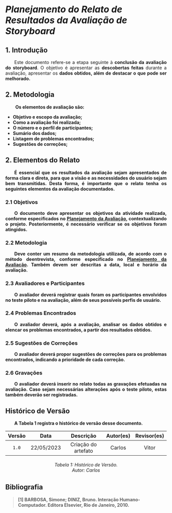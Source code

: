 # ***Planejamento do Relato de Resultados da Avaliação de Storyboard***

## **1. Introdução**
<p align="justify">
&emsp;&emsp;Este documento refere-se a etapa seguinte à <b>conclusão da avaliação do storyboard</b>. O objetivo é apresentar as <b>descobertas feitas</b> durante a avaliação, apresentar os <b>dados obtidos<b>, além de destacar o que pode ser <b>melhorado</b>.
</p>

## **2. Metodologia**
<p align="justify">
&emsp;&emsp; Os elementos de avaliação são: 
</p>
<ul>
<li> Objetivo e escopo da avaliação;</li>
<li> Como a avaliação foi realizada;</li>
<li> O número e o perfil de participantes;</li>
<li> Sumário dos dados;</li>
<li> Listagem de problemas encontrados;</li>
<li> Sugestões de correções;</li>
</ul>

## **2. Elementos do Relato**
<p align="justify">
&emsp;&emsp;É essencial que os resultados da avaliação sejam apresentados de forma <b>clara e direta</b>, para que a visão e as necessidades do usuário sejam bem transmitidas. Desta forma, é importante que o relato tenha os seguintes elementos da avaliação documentados.
</p>

### **2.1 Objetivos**
<p align="justify">
&emsp;&emsp;O documento deve apresentar os objetivos da atividade realizada, conforme especificados no <a href='https://interacao-humano-computador.github.io/2023.1-Agiel/desenvolvimento/storyboard/planejamento_avaliacao_storyboard/#31-d-determinar-os-objetivos'>Planejamento da Avaliação</a>, contextualizando o projeto. Posteriormente, é necessário verificar se os objetivos foram atingidos.
</p>

### **2.2 Metodologia**
<p align="justify">
&emsp;&emsp;Deve conter um resumo da metodologia utilizada, de acordo com o método deentrevista, conforme especificado no <a href='https://interacao-humano-computador.github.io/2023.1-Agiel/desenvolvimento/storyboard/planejamento_avaliacao_storyboard/#33-c-escolher-choose-os-metodos-de-avaliacao'>Planejamento da Avaliação</a>. Também devem ser descritas a <b>data</b>, <b>local</b> e <b>horário da avaliação</b>.
</p>

### **2.3 Avaliadores e Participantes**
<p align="justify">
&emsp;&emsp;O avaliador deverá registrar quais foram os <b>participantes envolvidos</b> no teste piloto e na avaliação, além de seus possíveis perfis de usuário.
</p>

### **2.4 Problemas Encontrados**
<p align="justify">
&emsp;&emsp;O avaliador deverá, após a avaliação, analisar os dados obtidos e elencar os <b>problemas encontrados</b>, a partir dos resultados obtidos.
</p>

### **2.5 Sugestões de Correções**
<p align="justify">
&emsp;&emsp;O avaliador deverá propor <b>sugestões de correções</b> para os problemas encontrados, indicando a prioridade de cada correção.
</p>

### **2.6 Gravações**
<p align="justify">
&emsp;&emsp;O avaliador deverá inserir no relato todas as gravações efetuadas na avaliação. Caso sejam necessárias alterações após o teste piloto, estas também deverão ser registradas.
</p>

## **Histórico de Versão**
<p align="justify">
&emsp;&emsp;A Tabela 1 registra o histórico de versão desse documento.
</p>

| Versão |    Data    |               Descrição                | Autor(es) | Revisor(es) |
|:------:|:----------:|:--------------------------------------:|:---------:|:-----------:|
| `1.0`  | 22/05/2023 | Criação do artefato |   Carlos   |    Vitor    |
<h6 align = "center"> Tabela 1: Histórico de Versão.
<br> Autor: Carlos </h6>

## **Bibliografia**

> [1] BARBOSA, Simone; DINIZ, Bruno. Interação Humano-Computador. Editora Elsevier, Rio de Janeiro, 2010.